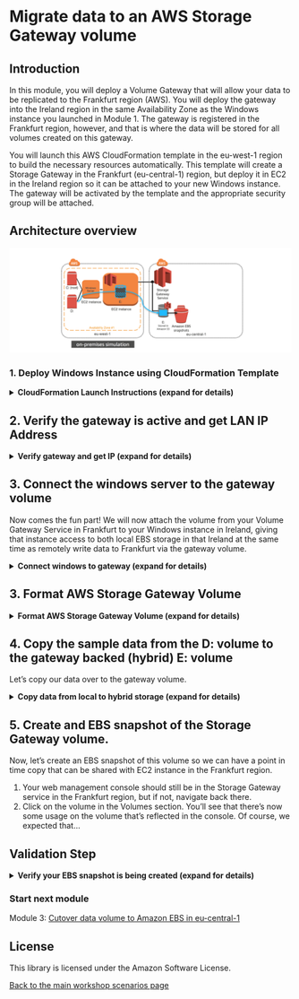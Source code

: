 #  Migrate data to an AWS Storage Gateway volume

## Introduction

In this module, you will deploy a Volume Gateway that will allow your data to be replicated to the Frankfurt region (AWS). You will deploy the gateway into the Ireland region in the same Availability Zone as the Windows instance you launched in Module 1. The gateway is registered in the Frankfurt region, however, and that is where the data will be stored for all volumes created on this gateway. 

You will launch this AWS CloudFormation template in the eu-west-1 region to build the necessary resources automatically. This template will create a Storage Gateway in the Frankfurt (eu-central-1) region, but deploy it in EC2 in the Ireland region so it can be attached to your new Windows instance. The gateway will be activated by the template and the appropriate security group will be attached.

## Architecture overview

![scenario-1-diagram-2](../../images/scenario-1-diagram-2.png)

### 1.	Deploy Windows Instance using CloudFormation Template

<details>
<summary><strong>CloudFormation Launch Instructions (expand for details)</strong></summary><p>

1.	Right click the **Launch Stack** link below and "open in new tab"

Region| Launch
------|-----
EU (Ireland) | [![Launch Module 1 in eu-west-1](http://docs.aws.amazon.com/AWSCloudFormation/latest/UserGuide/images/cloudformation-launch-stack-button.png)](https://console.aws.amazon.com/cloudformation/home?region=eu-west-1#/stacks/new?stackName=storage-workshop-1b&templateURL=https://s3-us-west-2.amazonaws.com/hybrid-storage-workshop/scenario1-step2-migrate-SGW1-(eu-west-1).json)

2. Click **Next** on the Select Template page.
3. Select your default VPC and any one of the subnets within that VPC.
4. Leave Instance Type, Gateway Cache Disk Size and Gateway Upload Buffer Disk Size at default values.
5. Choose a size between 1GiB and 10GiB for the volume that will be presented by the gateway and stored in Frankfurt. 
Note: We have kept the volume sizes small to reduce cost of the storage for this workshop, in the real world volumes are much larger.
7. Leave the Activation Region at eu-central-1. Activating the gateway in the Frankfurt region means all data written to the gateway will be stored in Frankfurt even though the gateway EC2 instance (VM) will be presenting that data in Ireland.
8. Select the Security Group that was automatically created in Module 1 named "storage-workshop-1a-win1SecurityGroup...". This will allow our windows instance network access (iSCSI) to the gateway that is soon to be deployed in the same VPC.

![scenario-1-module-2-cf-options](../../images/scenario-1-module-2-cf-options.png)

9.	Click **Next**.
10.	Click **Next** Again. (skipping IAM advanced section)
11.	On the Review page, check the box to acknowledge that CloudFormation will create IAM resources and click **Create**.

![iam-accept](../../images/iam-accept.png)

Once the CloudFormation stack shows a status of CREATE_COMPLETE, you are ready to move on to the next step.
</p></details>

## 2. Verify the gateway is active and get LAN IP Address

<details>
<summary><strong>Verify gateway and get IP (expand for details)</strong></summary><p>

1. From the **Services** drop-down, select **EC2**.
2. You should see a new c4.2xlarge instance with the name "Hybrid Workshop - Migrate - Gateway Server 1 (storage-workshop-1b)"  in a *running* state.
3. Refresh the instance view periodically (every 30 seconds) until you see the word *Activated* in the EC2 instance name.
4. From the Services drop-down, select **Storage Gateway**.

Note: You will not see the gateway that was just provisioned here. While, we deployed the gateway into EC2 in the EU (Ireland) region, the gateway was activated in the EU (Frankfurt) region, so that is where we will find the gateway, and that is where the data written to it will be stored.

5.	Click on **Ireland** in the upper-right corner and select **EU (Frankfurt)** from the list to switch the console to the eu-central-1 region.

You will now see the Gateway that you just provisioned listed. Verify that their is a gateway named "Hybrid-Workshop-Gateway-Server-1...." and its status is *Running*.

6.	Click on the gateway to reveal the Details tab below. From the Details tab, make note of the *IP address* of the gateway and write it below. (We will use that address to connect our windows client to the storage gateways iSCSI interface.

![scenario-1-module-2-gateway-console](../../images/scenario-1-module-2-gateway-console.png)

7.	Click Volumes from the left menu to see the volume that was created by the CloudFormation stack. The size should match what you specified in the configuration (between 1 and 10 GiB, depending on what you selected earlier).

![scenario-1-module-2-volume-console](../../images/scenario-1-module-2-volume-console.png)
</p></details>

## 3. Connect the windows server to the gateway volume

Now comes the fun part! We will now attach the volume from your Volume Gateway Service in Frankfurt to your Windows instance in Ireland, giving that instance access to both local EBS storage in that Ireland at the same time as remotely write data to Frankfurt via the gateway volume.

<details>
<summary><strong>Connect windows to gateway (expand for details)</strong></summary><p> 

1. Return to your Windows instance RDP sesssion and open the iSCSI Initiator utility by double clicking the **iSCSI Initiator** shortcut on the desktop.

2. Click ‘Yes’ if prompted to enable the iSCSI service in Windows

![enable-iscsi](../../images/enable-iscsi.png)

3.	In the Targets tab of the iSCSI Initiator Properties window, enter the *IP address* that you wrote down for your Volume Gateway in the Quick Connect section and click the **Quick Connect** button. 

You should see a target listed now with Connected status, with a target name that ends with *...frankfurt-vol-1*.

![scenario-1-module-2-iscsi-connected](../../images/scenario-1-module-2-iscsi-connected.png)

Your Windows instance is now connected with the Volume Gateway via iSCSI and the only volume that exists has been discovered by Windows and connected.

5. Click **Done** and **OK** to close the iSCSI Initiator Properties window.

</p></details>

## 3. Format AWS Storage Gateway Volume

<details>
<summary><strong>Format AWS Storage Gateway Volume (expand for details)</strong></summary><p>

Now we need to create a filesystem for our cloud backed volume.

1. Open **Disk Management** by double clicking the **Disk Management** shortcut on the desktop.

Note: You will see a new Offline Disk 2 of Unknown type. This is your Volume Gateway cached volume. Since Volume Gateway is presenting the volume as raw block storage (like a new SAN volume would look in a traditional datacenter), we need to bring it online and format it so Windows can use it.

2. To format the new volume, first we need to bring it online by right-clicking the section describing the disk and selecting **Online**.

![scenario-1-module-2-Picture3](../../images/scenario-1-module-2-Picture3.png)

3.	After it is online, right-click the disk again and select **Initialize Disk**. Leave all the default settings and click **OK**.
3.	Now click in the blank white space of the disk and select **New Simple Volume**.
4.	Click **Next** on the first page of the New Simple Volume Wizard.
5.	Leave the default to allocate all available storage to the new volume and click **Next**.
6.	Leave the default setting to mount the new volume as the E: drive and click **Next**.
7.	Leave the default settings of NTFS and the Default unit allocation size. You can change the Volume Label if you’d like, leave the box checked for Quick Format, and click **Next** and then **Finish** to format the disk.
8.	You can now open File Explorer and see the new E: drive. 

</p></details>

## 4. Copy the sample data from the D: volume to the gateway backed (hybrid) E: volume

Let’s copy our data over to the gateway volume. 

<details>
<summary><strong> Copy data from local to hybrid storage (expand for details)</strong></summary><p>

1. Open Command Prompt and use robocopy to mirror your D: drive to the newly mounted E: drive:

```
robocopy d: e: /MIR
```

2. Check the E: drive in File Explorer and you should see all of the data that was on D: also on E: now. 

### What just happened?

When you copied the data from the D: drive to the E: drive within your Windows instance, underneath Windows, you copied the data from your Windows instance’s EBS volume to the Volume Gateway. When this happened, the gateway received the data into its local cache, and then began to copy the data up to S3 in the Frankfurt (eu-central-1) region via its local Upload Buffer automatically. Pretty cool, huh?

3. From File Explorer, see how much data is on the E: drive. 

</p></details>

## 5. Create and EBS snapshot of the Storage Gateway volume.

Now, let’s create an EBS snapshot of this volume so we can have a point in time copy that can be shared with EC2 instance in the Frankfurt region.

1. Your web management console should still be in the Storage Gateway service in the Frankfurt region, but if not, navigate back there.
2. Click on the volume in the Volumes section. You’ll see that there’s now some usage on the volume that’s reflected in the console. Of course, we expected that…

## Validation Step

<details>
<summary><strong>Verify your EBS snapshot is being created (expand for details)</strong></summary><p>

1. From the Actions drop-down, select **Create EBS Snapshot**. Enter a description for the snapshot (ex. Data migrated from Windows server to AWS), and click **Create EBS snapshot** button.
2.	From the **Services** drop-down, select **EC2** to return to the EC2 management console. Then select **Snapshots** from the left menu. Our new snapshot will probably still be *pending* so we’ll wait for it to finish.

Note: The EBS snapshot size matches the size of the volume, not the amount of data created. So, when you create a volume from a snapshot, you know how large the volume will need to be to host the nested filesystem and partion. However, underneath, only the actual data blocks are stored, saving you money!

After this module, you have added to your architecture a new EC2 instance in the Ireland (eu-west-1) region which is your Frankfurt backed Volume Gateway. It has four EBS volumes:

* 1 x 80 GiB volume for the gateway O/S
* 1 x 10 GiB volume for the local cache
* 1 x 10 GiB volume for the upload buffer

Your Volume Gateway was configured with one cached volume, and we took a snapshot of that volume in the Frankfurt region. 

In the next module you’ll deploy a Windows server in AWS (Frankfurt) with the snapshot data attached, effectively migrating your server and its data.

</p></details>

### Start next module

Module 3: [Cutover data volume to Amazon EBS in eu-central-1](../module-3/README.md)

## License

This library is licensed under the Amazon Software License.

[Back to the main workshop scenarios page](../../README.md)
